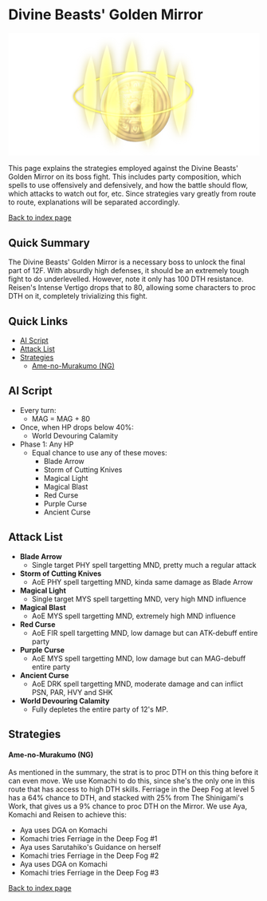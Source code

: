 # Divine Beasts' Golden Mirror

![](img/mirror.png)

This page explains the strategies employed against the Divine Beasts' Golden Mirror on its boss fight. This includes party composition, which spells to use offensively and defensively, and how the battle should flow, which attacks to watch out for, etc. Since strategies vary greatly from route to route, explanations will be separated accordingly.

[Back to index page](../index.md)

## Quick Summary

The Divine Beasts' Golden Mirror is a necessary boss to unlock the final part of 12F. With absurdly high defenses, it should be an extremely tough fight to do underlevelled. However, note it only has 100 DTH resistance. Reisen's Intense Vertigo drops that to 80, allowing some characters to proc DTH on it, completely trivializing this fight.

## Quick Links
* [AI Script](#script)
* [Attack List](#attacks)
* [Strategies](#strats)
	* [Ame-no-Murakumo (NG)](#ng-murakumo)

## <a id="script"></a>AI Script

* Every turn:
	* MAG = MAG + 80
* Once, when HP drops below 40%:
	* World Devouring Calamity
* Phase 1: Any HP
	* Equal chance to use any of these moves:
		* Blade Arrow
		* Storm of Cutting Knives
		* Magical Light
		* Magical Blast
		* Red Curse
		* Purple Curse
		* Ancient Curse

## <a id="attacks"></a>Attack List

* **Blade Arrow**
	* Single target PHY spell targetting MND, pretty much a regular attack
* **Storm of Cutting Knives**
	* AoE PHY spell targetting MND, kinda same damage as Blade Arrow
* **Magical Light**
	* Single target MYS spell targetting MND, very high MND influence
* **Magical Blast**
	* AoE MYS spell targetting MND, extremely high MND influence
* **Red Curse**
	* AoE FIR spell targetting MND, low damage but can ATK-debuff entire party
* **Purple Curse**
	* AoE MYS spell targetting MND, low damage but can MAG-debuff entire party
* **Ancient Curse**
	* AoE DRK spell targetting MND, moderate damage and can inflict PSN, PAR, HVY and SHK
* **World Devouring Calamity**
	* Fully depletes the entire party of 12's MP.

## <a id="strats"></a>Strategies

#### <a id="ng-murakumo"></a>Ame-no-Murakumo (NG)

As mentioned in the summary, the strat is to proc DTH on this thing before it can even move. We use Komachi to do this, since she's the only one in this route that has access to high DTH skills. Ferriage in the Deep Fog at level 5 has a 64% chance to DTH, and stacked with 25% from The Shinigami's Work, that gives us a 9% chance to proc DTH on the Mirror. We use Aya, Komachi and Reisen to achieve this:

* Aya uses DGA on Komachi
* Komachi tries Ferriage in the Deep Fog #1
* Aya uses Sarutahiko's Guidance on herself
* Komachi tries Ferriage in the Deep Fog #2
* Aya uses DGA on Komachi
* Komachi tries Ferriage in the Deep Fog #3

[Back to index page](../index.md)
